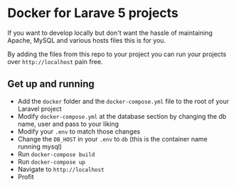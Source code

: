 # Docker for Larave 5 projects

If you want to develop locally but don't want the hassle of maintaining Apache,
MySQL and various hosts files this is for you.

By adding the files from this repo to your project you can run your projects
over `http://localhost` pain free.

## Get up and running

- Add the `docker` folder and the `docker-compose.yml` file to the root of your
    Laravel project
- Modify `docker-compose.yml` at the database section by changing the db name,
    user and pass to your liking
- Modify your `.env` to match those changes
- Change the `DB_HOST` in your `.env` to `db` (this is the container name
    running mysql)
- Run `docker-compose build`
- Run `docker-compose up`
- Navigate to `http://localhost`
- Profit


